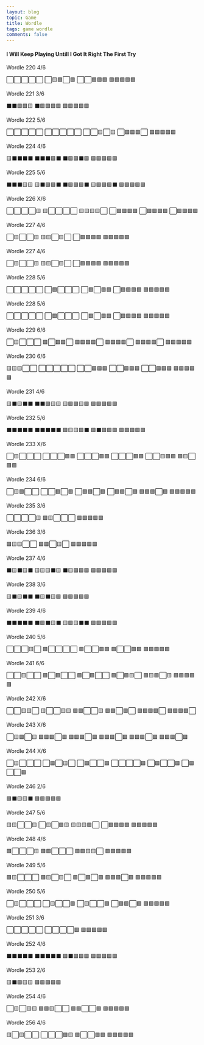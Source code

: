 ```yaml
---
layout: blog
topic: Game
title: Wordle
tags: game wordle
comments: false
---
```


#### I Will Keep Playing Untill I Got It Right The First Try

Wordle 220 4/6

⬜⬜⬜⬜⬜
⬜🟨🟩⬜🟩
⬜⬜🟩🟩🟩
🟩🟩🟩🟩🟩

Wordle 221 3/6

⬛⬛🟩🟩🟨
⬛🟩🟩🟩🟩
🟩🟩🟩🟩🟩

Wordle 222 5/6

⬜⬜⬜⬜⬜
⬜⬜⬜⬜⬜
⬜⬜🟨⬜🟨
⬜🟩🟩🟩⬜
🟩🟩🟩🟩🟩

Wordle 224 4/6

🟨⬛⬛⬛⬛
⬛⬛⬛🟩⬛
⬛🟩🟩⬛🟩
🟩🟩🟩🟩🟩

Wordle 225 5/6

⬛⬛⬛🟨🟨
🟨⬛🟩🟩⬛
⬛🟩🟩🟩⬛
🟨🟩🟩🟩⬛
🟩🟩🟩🟩🟩

Wordle 226 X/6

⬜⬜⬜⬜🟨
🟨⬜⬜⬜⬜
🟨🟨🟨🟨⬜
⬜🟩🟩🟩🟩
⬜🟩🟩🟩🟩
⬜🟩🟩🟩🟩

Wordle 227 4/6

⬜🟨⬜⬜🟨
🟨🟨⬜🟨⬜
⬜🟩🟩🟩🟩
🟩🟩🟩🟩🟩

Wordle 227 4/6

⬜🟨⬜⬜🟨
🟨🟨⬜🟨⬜
⬜🟩🟩🟩🟩
🟩🟩🟩🟩🟩

Wordle 228 5/6

⬜⬜⬜⬜⬜
⬜🟩⬜⬜⬜
⬜🟩⬜🟩🟩
⬜🟩🟩🟩🟩
🟩🟩🟩🟩🟩

Wordle 228 5/6

⬜⬜⬜⬜⬜
⬜🟩⬜⬜⬜
⬜🟩⬜🟩🟩
⬜🟩🟩🟩🟩
🟩🟩🟩🟩🟩

Wordle 229 6/6

⬜🟨⬜⬜⬜
🟩⬜🟩🟩⬜
🟩🟩🟩🟩⬜
🟩🟩🟩🟩⬜
🟩🟩🟩🟩⬜
🟩🟩🟩🟩🟩

Wordle 230 6/6

🟨🟨🟨⬜⬜
⬜⬜⬜⬜⬜
⬜⬜🟩🟩🟩
⬜⬜🟩🟩🟩
⬜⬜🟩🟩🟩
🟩🟩🟩🟩🟩

Wordle 231 4/6

🟨⬛🟨⬛⬛
⬛⬛🟩🟨🟨
🟨🟩🟩🟨🟩
🟩🟩🟩🟩🟩

Wordle 232 5/6

⬛⬛⬛⬛⬛
⬛⬛⬛⬛⬛
🟩🟨🟨🟩⬛
🟩⬛🟩🟩🟩
🟩🟩🟩🟩🟩

Wordle 233 X/6

⬜🟨⬜⬜⬜
⬜⬜⬜🟩🟩
⬜⬜⬜🟩🟩
⬜⬜⬜🟩🟩
⬜⬜🟨🟩🟩
🟩🟨⬜🟩🟩

Wordle 234 6/6

⬜🟨🟩⬜⬜
⬜⬜🟩⬜🟩
⬜🟩🟩⬜🟩
⬜🟩🟩⬜🟩
🟩🟩🟩⬜🟩
🟩🟩🟩🟩🟩

Wordle 235 3/6

⬜⬜⬜⬜🟨
🟩🟨⬜⬜⬜
🟩🟩🟩🟩🟩

Wordle 236 3/6

🟩🟨🟨⬜⬜
🟩🟩⬜🟨⬜
🟩🟩🟩🟩🟩

Wordle 237 4/6

⬛🟨⬛🟨⬛
🟨🟨🟨⬛🟨
⬛🟨🟩🟩🟩
🟩🟩🟩🟩🟩

Wordle 238 3/6

🟨⬛🟨⬛⬛
⬛🟨⬛🟨🟩
🟩🟩🟩🟩🟩

Wordle 239 4/6

⬛⬛⬛⬛⬛
⬛🟩⬛🟨⬛
🟨🟩🟨⬛⬛
🟩🟩🟩🟩🟩

Wordle 240 5/6

⬜⬜⬜🟨⬜
🟩⬜⬜⬜⬜
🟩⬜⬜🟩🟩
🟩⬜⬜🟩🟩
🟩🟩🟩🟩🟩

Wordle 241 6/6

⬜⬜🟨⬜⬜
🟩⬜🟩⬜⬜
🟩⬜🟩⬜⬜
🟩⬜🟩🟨⬜
🟩🟨🟩⬜🟨
🟩🟩🟩🟩🟩

Wordle 242 X/6

⬜⬜🟨🟨⬜
🟨⬜⬜🟨🟨
🟩🟩⬜⬜🟨
🟩🟩⬜🟩⬜
🟩🟩🟩🟩⬜
🟩🟩🟩🟩⬜

Wordle 243 X/6

⬜🟨🟩⬜🟨
🟩🟩🟩⬜🟩
🟩🟩🟩⬜🟩
🟩🟩🟩⬜🟩
🟩🟩🟩⬜🟩
🟩🟩🟩⬜🟩

Wordle 244 X/6

⬜🟨⬜⬜⬜
⬜🟩⬜🟨⬜
⬜🟩⬜⬜🟩
⬜⬜⬜⬜🟩
⬜🟩⬜⬜🟩
⬜🟩⬜⬜🟩

Wordle 246 2/6

🟩⬛🟨🟨⬛ 
🟩🟩🟩🟩🟩

Wordle 247 5/6

🟨🟨⬜⬜🟨
⬜🟨⬜🟩🟨
🟨🟨🟨🟩⬜
⬜🟩🟩🟩🟩
🟩🟩🟩🟩🟩

Wordle 248 4/6

🟩⬜⬜⬜🟨
🟩🟩⬜⬜⬜
🟩🟩🟨🟨⬜
🟩🟩🟩🟩🟩

Wordle 249 5/6

🟩🟨⬜⬜⬜
🟩🟨⬜🟨⬜
🟩⬜🟩⬜🟩
🟩🟩🟩⬜🟩
🟩🟩🟩🟩🟩

Wordle 250 5/6

⬜🟨⬜⬜⬜
⬜🟨⬜⬜🟩
⬜🟨⬜⬜🟩
⬜🟩🟩⬜🟩
🟩🟩🟩🟩🟩

Wordle 251 3/6

⬜⬜⬜⬜⬜
⬜⬜⬜⬜🟩
🟩🟩🟩🟩🟩

Wordle 252 4/6

⬛⬛⬛⬛⬛
⬛⬛⬛⬛⬛
🟩⬛🟩🟩🟩
🟩🟩🟩🟩🟩

Wordle 253 2/6

🟨⬛🟩🟨🟨
🟩🟩🟩🟩🟩

Wordle 254 4/6

⬜🟨⬜🟨🟨
🟩🟩🟨⬜⬜
🟩🟩⬜⬜🟩
🟩🟩🟩🟩🟩

Wordle 256 4/6

🟨⬜🟨⬜⬜
⬜⬜⬜🟩🟨
🟩⬜⬜🟩🟩
🟩🟩🟩🟩🟩
